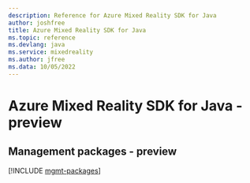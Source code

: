 ```yaml
---
description: Reference for Azure Mixed Reality SDK for Java
author: joshfree
title: Azure Mixed Reality SDK for Java
ms.topic: reference
ms.devlang: java
ms.service: mixedreality
ms.author: jfree
ms.data: 10/05/2022
---
```

# Azure Mixed Reality SDK for Java - preview

## Management packages - preview
[!INCLUDE [mgmt-packages](mixed-reality-mgmt-index.md)]